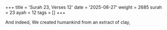 +++
title = 'Surah 23, Verses 12'
date = '2025-08-27'
weight = 2685
surah = 23
ayah = 12
tags = []
+++

And indeed, We created humankind from an extract of clay,